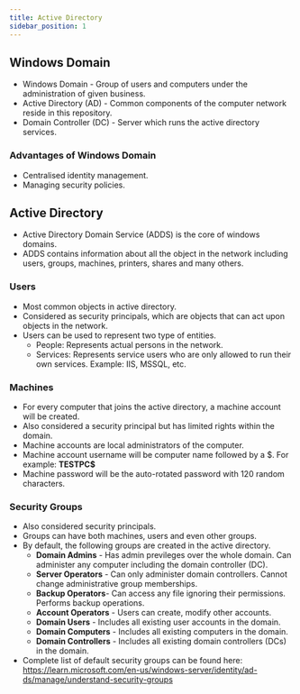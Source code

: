 ```yaml
---
title: Active Directory
sidebar_position: 1
---
```


## Windows Domain
- Windows Domain - Group of users and computers under the administration of given business.
- Active Directory (AD) - Common components of the computer network reside in this repository.
- Domain Controller (DC) - Server which runs the active directory services.

### Advantages of Windows Domain
- Centralised identity management.
- Managing security policies.

## Active Directory
- Active Directory Domain Service (ADDS) is the core of windows domains.
- ADDS contains information about all the object in the network including users, groups, machines, printers, shares and many others.

### Users
- Most common objects in active directory.
- Considered as security principals, which are objects that can act upon objects in the network.
- Users can be used to represent two type of entities.
    - People: Represents actual persons in the network.
    - Services: Represents service users who are only allowed to run their own services. Example: IIS, MSSQL, etc.

### Machines
- For every computer that joins the active directory, a machine account will be created.
- Also considered a security principal but has limited rights within the domain.
- Machine accounts are local administrators of the computer.
- Machine account username will be computer name followed by a \$. For example: **TESTPC$**
- Machine password will be the auto-rotated password with 120 random characters.

### Security Groups
- Also considered security principals.
- Groups can have both machines, users and even other groups.
- By default, the following groups are created in the active directory.
    - **Domain Admins** - Has admin previleges over the whole domain. Can administer any computer including the domain controller (DC).
    - **Server Operators** - Can only administer domain controllers. Cannot change administrative group memberships.
    - **Backup Operators**- Can access any file ignoring their permissions. Performs backup operations.
    - **Account Operators** - Users can create, modify other accounts.
    - **Domain Users** - Includes all existing user accounts in the domain.
    - **Domain Computers** - Includes all existing computers in the domain.
    - **Domain Controllers** - Includes all existing domain controllers (DCs) in the domain.
- Complete list of default security groups can be found here: https://learn.microsoft.com/en-us/windows-server/identity/ad-ds/manage/understand-security-groups

